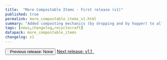 ```yaml
---
title:  "More Compostable Items - First release (v1)"
published: true
permalink: more_compostable_items_v1.html
summary: "Added composting mechanics (by dropping and by hopper) to all organic items."
tags: [news,changelog,recyclecraft]
datapack: more_compostable_items
changelog: v1
---
```


<div class="btn-group">
    <button type="button" class="btn btn-default disabled"><i class="fa fa-caret-left"></i>&nbsp; Previous release: None</button>
    <a href="more_compostable_items_v1.1.html" role="button" class="btn btn-primary">Next release: v1.1 &nbsp;<i class="fa fa-caret-right"></i></a>
</div>